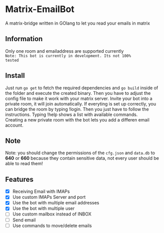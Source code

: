 # Matrix-EmailBot
A matrix-bridge written in GOlang to let you read your emails in matrix


## Information
Only one room and emailaddress are supported currently
<br>
<code>Note: This bot is currently in development. Its not 100% tested</code>
<br>

## Install
Just run <code>go get</code> to fetch the required dependencies and <code>go build</code> inside of the folder and execute the created binary. Then you have to adjust the config file to make it work with your matrix server.
Invite your bot into a private room, it will join automatically. If everyting is set up correctly, you can bridge the room by typing !login. Then you just have to follow the instructions. Typing !help shows a list with available commands.<br>Creating a new private room with the bot lets you add a differen email account.<br>

## Note
Note: you should change the permissions of the <code>cfg.json</code> and <code>data.db</code> to <b>640</b> or <b>660</b> because they contain sensitive data, not every user should be able to read them!

## Features
- [X]  Receiving Email with IMAPs
- [X]  Use custom IMAPs Server and port
- [X]  Use the bot with multiple email addresses
- [X]  Use the bot with multiple user
- [ ]  Use custom mailbox instead of INBOX
- [ ]  Send email
- [ ]  Use commands to move/delete emails
